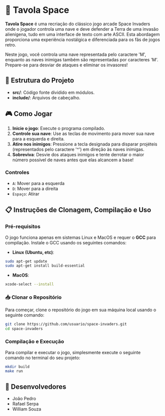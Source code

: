 # 👾 Tavola Space

**Tavola Space** é uma recriação do clássico jogo arcade Space Invaders onde o jogador controla uma nave e deve defender a Terra de uma invasão alienígena, tudo em uma interface de texto com arte ASCII. Esta abordagem proporciona uma experiência nostálgica e diferenciada para os fãs de jogos retro.

Neste jogo, você controla uma nave representada pelo caractere 'M', enquanto as naves inimigas também são representadas por caracteres 'M'. Prepare-se para desviar de ataques e eliminar os invasores!

## 📁 Estrutura do Projeto

- **src/**: Código fonte dividido em módulos.
- **include/**: Arquivos de cabeçalho.

## 🎮 Como Jogar

1. **Inicie o jogo**: Execute o programa compilado.
2. **Controle sua nave**: Use as teclas de movimento para mover sua nave para a esquerda e direita.
3. **Atire nos inimigos**: Pressione a tecla designada para disparar projéteis (representados pelo caractere '^') em direção às naves inimigas.
4. **Sobreviva**: Desvie dos ataques inimigos e tente derrotar o maior número possível de naves antes que elas alcancem a base!

### Controles
- `A`: Mover para a esquerda
- `D`: Mover para a direita
- `Espaço`: Atirar

## 📋 Instruções de Clonagem, Compilação e Uso

### Pré-requisitos

O jogo funciona apenas em sistemas Linux e MacOS e requer o **GCC** para compilação. Instale o GCC usando os seguintes comandos:

- **Linux (Ubuntu, etc)**:
```bash
sudo apt-get update
sudo apt-get install build-essential
```

- **MacOS**:
```bash
xcode-select --install
```

### 📥 Clonar o Repositório
Para começar, clone o repositório do jogo em sua máquina local usando o seguinte comando:

```bash
git clone https://github.com/usuario/space-invaders.git
cd space-invaders
```

### Compilação e Execução

Para compilar e executar o jogo, simplesmente execute o seguinte comando no terminal do seu projeto:

```bash
mkdir build
make run
```

## 🤝 Desenvolvedores
- João Pedro
- Rafael Serpa
- William Souza
